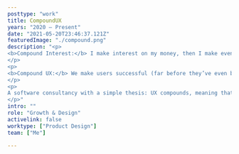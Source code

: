 ```yaml
---
posttype: "work"
title: CompoundUX
years: "2020 – Present"
date: "2021-05-20T23:46:37.121Z"  
featuredImage: "./compound.png"
description: "<p>
<b>Compound Interest:</b> I make interest on my money, then I make even more interest on the combination of my money and previous interest. Repeat ad infinitum. Einstein called it the most powerful force in the universe.
</p>
<p>
<b>Compound UX:</b> We make users successful (far before they’ve even bought our product), then we make them even more successful based on the snowballing nature of previous successes. Oh, and we get paid for it. 
</p>
<p>
A software consultancy with a simple thesis: UX compounds, meaning that successful user experiences are defined not by additive results, but by <b>exponential</b> ones.
</p>"
intro: ""
role: "Growth & Design"
activelink: false
worktype: ["Product Design"]
team: ["Me"]

---
```



